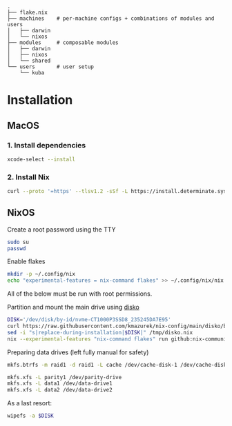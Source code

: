 ```
.
├── flake.nix
├── machines    # per-machine configs + combinations of modules and users
│   ├── darwin
│   └── nixos
├── modules     # composable modules
│   ├── darwin
│   ├── nixos
│   └── shared
└── users       # user setup
    └── kuba
```

# Installation

## MacOS

### 1. Install dependencies
```sh
xcode-select --install
```

### 2. Install Nix
```sh
curl --proto '=https' --tlsv1.2 -sSf -L https://install.determinate.systems/nix | sh -s -- install
```

## NixOS

Create a root password using the TTY
```bash
sudo su
passwd
```

Enable flakes
```bash
mkdir -p ~/.config/nix
echo "experimental-features = nix-command flakes" >> ~/.config/nix/nix.conf
```

All of the below must be run with root permissions.

Partition and mount the main drive using [disko](https://github.com/nix-community/disko)
```bash
DISK='/dev/disk/by-id/nvme-CT1000P3SSD8_235245DA7E95'
curl https://raw.githubusercontent.com/kmazurek/nix-config/main/disko/btrfs-root/default.nix -o /tmp/disko.nix
sed -i "s|replace-during-installation|$DISK|" /tmp/disko.nix
nix --experimental-features "nix-command flakes" run github:nix-community/disko -- --mode disko /tmp/disko.nix
```

Preparing data drives (left fully manual for safety)
```bash
mkfs.btrfs -m raid1 -d raid1 -L cache /dev/cache-disk-1 /dev/cache-disk-2
```

```bash
mkfs.xfs -L parity1 /dev/parity-drive
mkfs.xfs -L data1 /dev/data-drive1
mkfs.xfs -L data2 /dev/data-drive2
```

As a last resort:
```bash
wipefs -a $DISK
```
